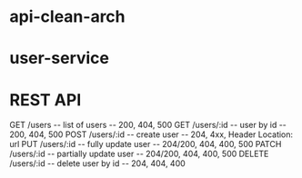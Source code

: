 # api-clean-arch

# user-service

# REST API

GET /users -- list of users -- 200, 404, 500
GET /users/:id -- user by id -- 200, 404, 500
POST /users/:id -- create user -- 204, 4xx, Header Location: url
PUT /users/:id -- fully update user -- 204/200, 404, 400, 500
PATCH /users/:id -- partially update user -- 204/200, 404, 400, 500
DELETE /users/:id -- delete user by id -- 204, 404, 400